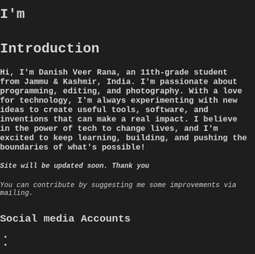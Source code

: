 <meta name='viewport' content='width=device-width, initial-scale=1'/>
<html lang="en">
<head>
  <meta charset="UTF-8">
  <meta name="viewport" content="width=device-width, initial-scale=1.0">
  <link href="https://fonts.googleapis.com/css?family=Roboto+Mono:100&display=swap" rel="stylesheet">
  <link href="https://cdnjs.cloudflare.com/ajax/libs/font-awesome/5.15.4/css/all.min.css" rel="stylesheet"> <!-- Font Awesome -->
  <link rel="stylesheet" href="style.css">
</head>
<body>

  <!-- Intro Section -->
  <div class="im">
    <h1>I'm</h1>
  </div>

  <!-- Scrambled Text Section -->
  <div class="container">
    <div class="text"></div>
  </div>

  <!-- Introduction Text Section -->
  <div class="intro">
    <h1>Introduction</h1>
    <h3>Hi, I'm Danish Veer Rana, an 11th-grade student from Jammu & Kashmir, India. I'm passionate about programming, editing, and photography. With a love for technology, I'm always experimenting with new ideas to create useful tools, software, and inventions that can make a real impact. I believe in the power of tech to change lives, and I'm excited to keep learning, building, and pushing the boundaries of what's possible!</h3>
    <h5>Site will be updated soon. Thank you</h5>
    <h6>You can contribute by suggesting me some improvements via mailing.</h6>
  </div>

  <!-- Social Media Section -->
  <div class="social-media">
    <h2>Social media Accounts</h2>
    <div class="yek-social">
      <ul class="yek-social__list">
        <li class="yek-social__item">
          <a class="yek-social__link" href="mailto:veerdanish452008@gmail.com">
            <span class="yek-social__button yek-social__button--gmail">
              <i class="yek-social__icon yek-social__icon--gmail fa fa-envelope"></i>
            </span>
          </a>
        </li>
        <li class="yek-social__item">
          <a class="yek-social__link" href="https://github.com/danishveerrana">
            <span class="yek-social__button yek-social__button--github">
              <i class="yek-social__icon yek-social__icon--codepen fab fa-github-alt"></i>
            </span>
      </ul>
    </div>
  </div>

  <!-- Link to External JavaScript -->
  <script src="script.js"></script>
</body>
</html><style>/* General body and text setup */
html, body {
  font-family: 'Courier New', monospace;
  background-color: #1e1e1e; /* Dark gray background for a clean look */
  color: #d4d4d4; /* Light gray text for a softer contrast */
  margin: 0;
  padding: 0;
  height: 120%;
  overflow-x: hidden;
}

/* Intro Section */
.intro {
  height: 100%;
  width: 100%;
  display: flex;
  flex-direction: column; /* Stack elements vertically */
  justify-content: center; /* Vertically center */
  align-items: center;     /* Horizontally center */
  padding: 0 20px;
  box-sizing: border-box;
}

h1 {
  color: #57a6e3; /* Soft blue for headings */
  font-weight: bold;
  margin: 0;
}

h3 {
  color: #a1b4b0; /* Muted cyan for subtext */
  font-weight: 300;
  font-size: 18px; /* Adjust font size for subtext */
  margin: 10px 0;
  text-align: left;
}

h6 {
  color: green; /* Light gray for additional text */
  text-align: center;
  margin: 0;
}

/* Container for Scrambled Text */
.container {
  height: 20%;
  width: 90%;
  display: flex;
  justify-content: start; /* Align left */
  align-items: start;    /* Align left */
}

.text {
  font-weight: bold;
  font-size: 80px;
  color: #c8e6c9; /* Light green for scrambled text */
}

/* Syntax Highlighting for text elements in the dark theme */
.dud {
  color: #ff8c00; /* Soft orange for dud (scrambled) characters */
}

/* Links and hover effects */
a {
  color: #80cbc4; /* Soft teal for links */
  text-decoration: none;
}

a:hover {
  color: #ff7043; /* Muted orange on hover */
  text-decoration: underline;
}

/* Buttons */
button {
  background-color: #3f3f3f; /* Dark gray for buttons */
  color: #d4d4d4; /* Light text for buttons */
  border: 2px solid #80cbc4; /* Soft teal border */
  padding: 10px 20px;
  border-radius: 5px;
  font-family: 'Courier New', monospace;
  cursor: pointer;
}

button:hover {
  background-color: #80cbc4; /* Soft teal on hover */
  color: #1e1e1e; /* Dark background for text */
  border-color: #57a6e3; /* Soft blue border on hover */
}

/* Social Media Section */
.social-media {
  width: 100%;
  text-align: center;
  margin-top: 50px; /* Normal margin below the introduction */
  padding: 20px 0;
}

/* Title for social media */
.social-media h2 {
  color: #90a4ae; /* Muted gray for the subheading */
  font-size: 20px;
  margin-bottom: 20px; /* Space below the title */
}

/* Align the social media buttons */
.yek-social__list {
  display: flex;
  justify-content: center; /* Center the items horizontally */
  gap: 20px; /* Normal gap between icons */
}

.yek-social__item {
  width: 64px;
  height: 64px;
}

.yek-social__button {
  background-color: #3f3f3f; /* Dark gray button background */
  box-shadow: 0 4px 6px rgba(0, 0, 0, 0.1);
  text-align: center;
  border-radius: 50%;
}

.yek-social__icon {
  color: #d4d4d4; /* Light gray icons */
  font-size: 2em;
}

.yek-social__link:hover .yek-social__button {
  transform: translateY(-4px);
  transition: 0.3s ease;
}

.yek-social__link:hover .yek-social__icon {
  color: #ff7043; /* Muted orange on hover */
}

/* Responsive Design */
@media (max-width: 768px) {
  .intro {
    height: 30%;
  }
  .text {
    font-size: 40px;
  }

  .yek-social__list {
    flex-direction: column; /* Stack the icons vertically on smaller screens */
    align-items: center;
  }

  .yek-social__item {
    margin-bottom: 10px; /* Add space between icons when stacked */
  }
}</style><script>class TextScramble {
  constructor(el) {
    this.el = el;
    this.chars = '!<>-_\\/[]{}--=+*^?#_____';
    this.update = this.update.bind(this);
  }

  setText(newText) {
    const oldText = this.el.innerText;
    const length = Math.max(oldText.length, newText.length);
    const promise = new Promise(resolve => this.resolve = resolve);
    this.queue = [];
    for (let i = 0; i < length; i++) {
      const from = oldText[i] || '';
      const to = newText[i] || '';
      const start = Math.floor(Math.random() * 40);
      const end = start + Math.floor(Math.random() * 40);
      this.queue.push({ from, to, start, end });
    }
    cancelAnimationFrame(this.frameRequest);
    this.frame = 0;
    this.update();
    return promise;
  }

  update() {
    let output = '';
    let complete = 0;
    for (let i = 0, n = this.queue.length; i < n; i++) {
      let { from, to, start, end, char } = this.queue[i];
      if (this.frame >= end) {
        complete++;
        output += to;
      } else if (this.frame >= start) {
        if (!char || Math.random() < 0.2) {
          char = this.randomChar();
          this.queue[i].char = char;
        }
        output += `<span class="dud">${char}</span>`;
      } else {
        output += from;
      }
    }
    this.el.innerHTML = output;
    if (complete === this.queue.length) {
      this.resolve();
    } else {
      this.frameRequest = requestAnimationFrame(this.update);
      this.frame++;
    }
  }

  randomChar() {
    return this.chars[Math.floor(Math.random() * this.chars.length)];
  }
}

const phrases = [
  'Danish Veer Rana',
  'a good Photographer',
  'Tech Enthusiast',
  'a editor'
];

const el = document.querySelector('.text');
const fx = new TextScramble(el);

let counter = 0;
const next = () => {
  fx.setText(phrases[counter]).then(() => {
    setTimeout(next, 800);
  });
  counter = (counter + 1) % phrases.length;
};

next();</script>

